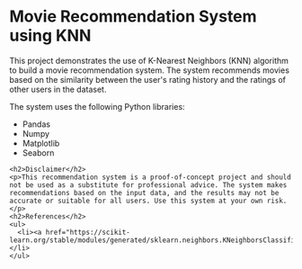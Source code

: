 <!DOCTYPE html>
<html>
  <head>
  </head>
  <body>
    <h1>Movie Recommendation System using KNN</h1>
    <p>This project demonstrates the use of K-Nearest Neighbors (KNN) algorithm to build a movie recommendation system. The system recommends movies based on the similarity between the user's rating history and the ratings of other users in the dataset.</p>
    <p>The system uses the following Python libraries:</p>
    <ul>
      <li>Pandas</li>
      <li>Numpy</li>
      <li>Matplotlib</li>
      <li>Seaborn</li>
    </ul>

    <h2>Disclaimer</h2>
    <p>This recommendation system is a proof-of-concept project and should not be used as a substitute for professional advice. The system makes recommendations based on the input data, and the results may not be accurate or suitable for all users. Use this system at your own risk.</p>
    <h2>References</h2>
    <ul>
      <li><a href="https://scikit-learn.org/stable/modules/generated/sklearn.neighbors.KNeighborsClassifier.html">KNeighborsClassifier</a></li>
    </ul>
  </body>
</html>
